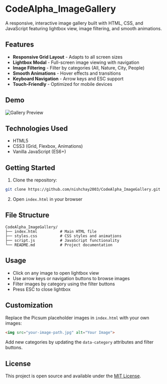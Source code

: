 # CodeAlpha_ImageGallery

A responsive, interactive image gallery built with HTML, CSS, and JavaScript featuring lightbox view, image filtering, and smooth animations.

## Features

- **Responsive Grid Layout** - Adapts to all screen sizes
- **Lightbox Modal** - Full-screen image viewing with navigation
- **Image Filtering** - Filter by categories (All, Nature, City, People)
- **Smooth Animations** - Hover effects and transitions
- **Keyboard Navigation** - Arrow keys and ESC support
- **Touch-Friendly** - Optimized for mobile devices

## Demo

![Gallery Preview](https://via.placeholder.com/800x400/667eea/ffffff?text=Image+Gallery+Preview)

## Technologies Used

- HTML5
- CSS3 (Grid, Flexbox, Animations)
- Vanilla JavaScript (ES6+)

## Getting Started

1. Clone the repository:
```bash
git clone https://github.com/nishchay2003/CodeAlpha_ImageGallery.git
```

2. Open `index.html` in your browser

## File Structure

```
CodeAlpha_ImageGallery/
├── index.html          # Main HTML file
├── styles.css          # CSS styles and animations
├── script.js           # JavaScript functionality
└── README.md           # Project documentation
```

## Usage

- Click on any image to open lightbox view
- Use arrow keys or navigation buttons to browse images
- Filter images by category using the filter buttons
- Press ESC to close lightbox

## Customization

Replace the Picsum placeholder images in `index.html` with your own images:

```html
<img src="your-image-path.jpg" alt="Your Image">
```

Add new categories by updating the `data-category` attributes and filter buttons.

## License

This project is open source and available under the [MIT License](LICENSE).